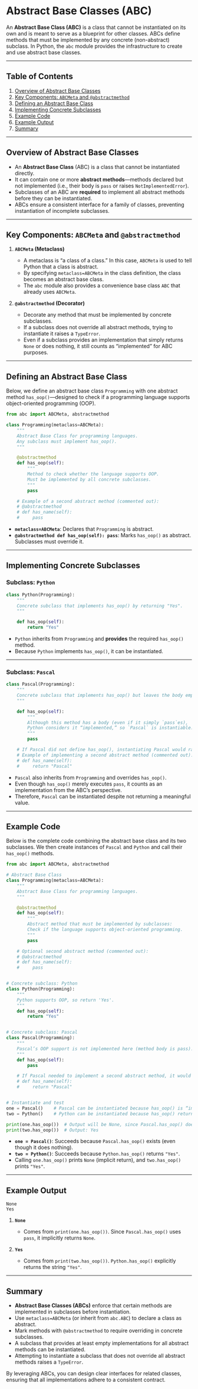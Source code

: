 # Abstract Base Classes (ABC) 

An **Abstract Base Class (ABC)** is a class that cannot be instantiated on its own and is meant to serve as a blueprint for other classes. ABCs define methods that must be implemented by any concrete (non-abstract) subclass. In Python, the `abc` module provides the infrastructure to create and use abstract base classes.

---

## Table of Contents

1. [Overview of Abstract Base Classes](#overview-of-abstract-base-classes)  
2. [Key Components: `ABCMeta` and `@abstractmethod`](#key-components-abcmeta-and-abstractmethod)  
3. [Defining an Abstract Base Class](#defining-an-abstract-base-class)  
4. [Implementing Concrete Subclasses](#implementing-concrete-subclasses)  
5. [Example Code](#example-code)  
6. [Example Output](#example-output)  
7. [Summary](#summary)  

---

## Overview of Abstract Base Classes

- An **Abstract Base Class** (ABC) is a class that cannot be instantiated directly.  
- It can contain one or more **abstract methods**—methods declared but not implemented (i.e., their body is `pass` or raises `NotImplementedError`).  
- Subclasses of an ABC are **required** to implement all abstract methods before they can be instantiated.  
- ABCs ensure a consistent interface for a family of classes, preventing instantiation of incomplete subclasses.

---

## Key Components: `ABCMeta` and `@abstractmethod`

1. **`ABCMeta` (Metaclass)**  
   - A metaclass is “a class of a class.” In this case, `ABCMeta` is used to tell Python that a class is abstract.  
   - By specifying `metaclass=ABCMeta` in the class definition, the class becomes an abstract base class.  
   - The `abc` module also provides a convenience base class `ABC` that already uses `ABCMeta`.

2. **`@abstractmethod` (Decorator)**  
   - Decorate any method that must be implemented by concrete subclasses.  
   - If a subclass does not override all abstract methods, trying to instantiate it raises a `TypeError`.  
   - Even if a subclass provides an implementation that simply returns `None` or does nothing, it still counts as “implemented” for ABC purposes.

---

## Defining an Abstract Base Class

Below, we define an abstract base class `Programming` with one abstract method `has_oop()`—designed to check if a programming language supports object-oriented programming (OOP).

```python
from abc import ABCMeta, abstractmethod

class Programming(metaclass=ABCMeta):
    """
    Abstract Base Class for programming languages.
    Any subclass must implement has_oop().
    """

    @abstractmethod
    def has_oop(self):
        """
        Method to check whether the language supports OOP.
        Must be implemented by all concrete subclasses.
        """
        pass

    # Example of a second abstract method (commented out):
    # @abstractmethod
    # def has_name(self):
    #     pass
````

* **`metaclass=ABCMeta`**: Declares that `Programming` is abstract.
* **`@abstractmethod def has_oop(self): pass`**: Marks `has_oop()` as abstract. Subclasses must override it.

---

## Implementing Concrete Subclasses

### Subclass: `Python`

```python
class Python(Programming):
    """
    Concrete subclass that implements has_oop() by returning "Yes".
    """

    def has_oop(self):
        return "Yes"
```

* `Python` inherits from `Programming` and **provides** the required `has_oop()` method.
* Because `Python` implements `has_oop()`, it can be instantiated.

---

### Subclass: `Pascal`

```python
class Pascal(Programming):
    """
    Concrete subclass that implements has_oop() but leaves the body empty.
    """

    def has_oop(self):
        """
        Although this method has a body (even if it simply `pass`es),
        Python considers it “implemented,” so `Pascal` is instantiable.
        """
        pass

    # If Pascal did not define has_oop(), instantiating Pascal would raise an error.
    # Example of implementing a second abstract method (commented out):
    # def has_name(self):
    #     return "Pascal"
```

* `Pascal` also inherits from `Programming` and overrides `has_oop()`.
* Even though `has_oop()` merely executes `pass`, it counts as an implementation from the ABC’s perspective.
* Therefore, `Pascal` can be instantiated despite not returning a meaningful value.

---

## Example Code

Below is the complete code combining the abstract base class and its two subclasses. We then create instances of `Pascal` and `Python` and call their `has_oop()` methods.

```python
from abc import ABCMeta, abstractmethod

# Abstract Base Class
class Programming(metaclass=ABCMeta):
    """
    Abstract Base Class for programming languages.
    """

    @abstractmethod
    def has_oop(self):
        """
        Abstract method that must be implemented by subclasses:
        Check if the language supports object-oriented programming.
        """
        pass

    # Optional second abstract method (commented out):
    # @abstractmethod
    # def has_name(self):
    #     pass


# Concrete subclass: Python
class Python(Programming):
    """
    Python supports OOP, so return 'Yes'.
    """
    def has_oop(self):
        return "Yes"


# Concrete subclass: Pascal
class Pascal(Programming):
    """
    Pascal’s OOP support is not implemented here (method body is pass).
    """
    def has_oop(self):
        pass

    # If Pascal needed to implement a second abstract method, it would go here:
    # def has_name(self):
    #     return "Pascal"


# Instantiate and test
one = Pascal()    # Pascal can be instantiated because has_oop() is “implemented”
two = Python()    # Python can be instantiated because has_oop() returns "Yes"

print(one.has_oop())  # Output will be None, since Pascal.has_oop() does not return a value
print(two.has_oop())  # Output: Yes
```

* **`one = Pascal()`**: Succeeds because `Pascal.has_oop()` exists (even though it does nothing).
* **`two = Python()`**: Succeeds because `Python.has_oop()` returns `"Yes"`.
* Calling `one.has_oop()` prints `None` (implicit return), and `two.has_oop()` prints `"Yes"`.

---

## Example Output

```text
None
Yes
```

1. **`None`**

   * Comes from `print(one.has_oop())`. Since `Pascal.has_oop()` uses `pass`, it implicitly returns `None`.
2. **`Yes`**

   * Comes from `print(two.has_oop())`. `Python.has_oop()` explicitly returns the string `"Yes"`.

---

## Summary

* **Abstract Base Classes (ABCs)** enforce that certain methods are implemented in subclasses before instantiation.
* Use `metaclass=ABCMeta` (or inherit from `abc.ABC`) to declare a class as abstract.
* Mark methods with `@abstractmethod` to require overriding in concrete subclasses.
* A subclass that provides at least empty implementations for all abstract methods can be instantiated.
* Attempting to instantiate a subclass that does not override all abstract methods raises a `TypeError`.

By leveraging ABCs, you can design clear interfaces for related classes, ensuring that all implementations adhere to a consistent contract.

